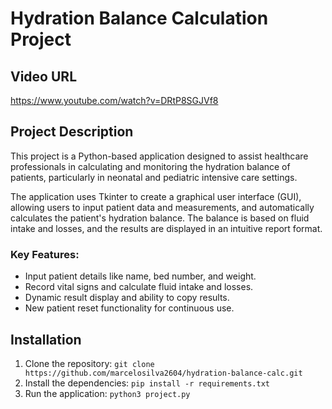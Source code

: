 # Hydration Balance Calculation Project

## Video URL
https://www.youtube.com/watch?v=DRtP8SGJVf8

## Project Description
This project is a Python-based application designed to assist healthcare professionals in calculating and monitoring the hydration balance of patients, particularly in neonatal and pediatric intensive care settings.

The application uses Tkinter to create a graphical user interface (GUI), allowing users to input patient data and measurements, and automatically calculates the patient's hydration balance. The balance is based on fluid intake and losses, and the results are displayed in an intuitive report format.

### Key Features:
- Input patient details like name, bed number, and weight.
- Record vital signs and calculate fluid intake and losses.
- Dynamic result display and ability to copy results.
- New patient reset functionality for continuous use.

## Installation
1. Clone the repository: `git clone https://github.com/marcelosilva2604/hydration-balance-calc.git`
2. Install the dependencies: `pip install -r requirements.txt`
3. Run the application: `python3 project.py`

